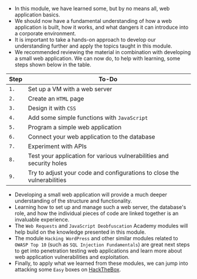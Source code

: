 - In this module, we have learned some, but by no means all, web application basics. 
- We should now have a fundamental understanding of how a web application is built, how it works, and what dangers it can introduce into a corporate environment.
- It is important to take a hands-on approach to develop our understanding further and apply the topics taught in this module. 
- We recommended reviewing the material in combination with developing a small web application. We can now do, to help with learning, some steps shown below in the table.

| **Step** | **To-Do** |
| --- | --- |
| `1.` | Set up a VM with a web server |
| `2.` | Create an `HTML` page |
| `3.` | Design it with `CSS` |
| `4.` | Add some simple functions with `JavaScript` |
| `5.` | Program a simple web application |
| `6.` | Connect your web application to the database |
| `7.` | Experiment with APIs |
| `8.` | Test your application for various vulnerabilities and security holes |
| `9.` | Try to adjust your code and configurations to close the vulnerabilities |

- Developing a small web application will provide a much deeper understanding of the structure and functionality. 
- Learning how to set up and manage such a web server, the database's role, and how the individual pieces of code are linked together is an invaluable experience.
- The `Web Requests` and `JavaScript Deobfuscation` Academy modules will help build on the knowledge presented in this module.
- The module `Hacking WordPress` and other similar modules related to `OWASP Top 10` (such as `SQL Injection Fundamentals`) are great next steps to get into penetration testing web applications and learn more about web application vulnerabilities and exploitation. 
- Finally, to apply what we learned from these modules, we can jump into attacking some `Easy` boxes on [HackTheBox](https://www.hackthebox.eu/).